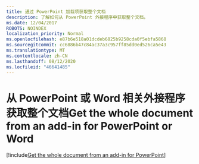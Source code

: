 ```yaml
---
title: 通过 PowerPoint 加载项获取整个文档
description: 了解如何从 PowerPoint 外接程序中获取整个文档。
ms.date: 12/04/2017
ROBOTS: NOINDEX
localization_priority: Normal
ms.openlocfilehash: e87b6e518a01dcdeb6825b9258cda0f5ebfa5868
ms.sourcegitcommit: cc6886b47c84ac37a3c957ff85dd0ed526ca5e43
ms.translationtype: MT
ms.contentlocale: zh-CN
ms.lasthandoff: 08/12/2020
ms.locfileid: "46641485"
---
```

# <a name="get-the-whole-document-from-an-add-in-for-powerpoint-or-word"></a><span data-ttu-id="b65b0-103">从 PowerPoint 或 Word 相关外接程序获取整个文档</span><span class="sxs-lookup"><span data-stu-id="b65b0-103">Get the whole document from an add-in for PowerPoint or Word</span></span>

[!include[Get the whole document from an add-in for PowerPoint](../includes/file-get-the-whole-document-from-an-add-in-for-powerpoint-or-word.md)]

